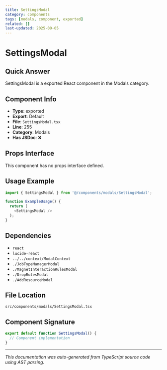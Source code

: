 ```yaml
---
title: SettingsModal
category: components
tags: [modals, component, exported]
related: []
last-updated: 2025-09-05
---
```


# SettingsModal

## Quick Answer
SettingsModal is a exported React component in the Modals category.

## Component Info

- **Type**: exported
- **Export**: Default
- **File**: `SettingsModal.tsx`
- **Line**: 255
- **Category**: Modals
- **Has JSDoc**: ❌

## Props Interface

This component has no props interface defined.

## Usage Example

```typescript
import { SettingsModal } from '@/components/modals/SettingsModal';

function ExampleUsage() {
  return (
    <SettingsModal />
  );
}
```

## Dependencies


- `react`
- `lucide-react`
- `../../context/ModalContext`
- `./JobTypeManagerModal`
- `./MagnetInteractionRulesModal`
- `./DropRulesModal`
- `./AddResourceModal`


## File Location

`src/components/modals/SettingsModal.tsx`

## Component Signature

```typescript
export default function SettingsModal() { 
  // Component implementation
}
```

---

*This documentation was auto-generated from TypeScript source code using AST parsing.*